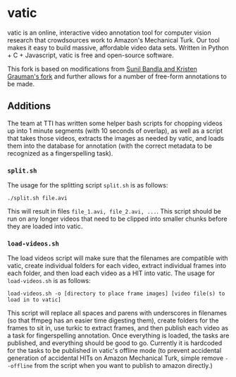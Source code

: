 # vatic
vatic is an online, interactive video annotation tool for computer vision research that crowdsources work to Amazon's Mechanical Turk. Our tool makes it easy to build massive, affordable video data sets. Written in Python + C + Javascript, vatic is free and open-source software.

This fork is based on modifications from [Sunil Bandla and Kristen Grauman's fork](http://vision.cs.utexas.edu/projects/active-untrimmed/) and further allows for a number of free-form annotations to be made.

## Additions
The team at TTI has written some helper bash scripts for chopping videos up into 1 minute segments (with 10 seconds of overlap), as well as a script that takes those videos, extracts the images as needed by vatic, and loads them into the database for annotation (with the correct metadata to be recognized as a fingerspelling task).

### `split.sh`
The usage for the splitting script `split.sh` is as follows:

```
./split.sh file.avi
```

This will result in files `file_1.avi, file_2.avi, ...`. This script should be run on any longer videos that need to be clipped into smaller chunks before they are loaded into vatic.

### `load-videos.sh`
The load videos script will make sure that the filenames are compatible with vatic, create individual folders for each video, extract individual frames into each folder, and then load each video as a HIT into vatic. The usage for `load-videos.sh` is as follows:

```
load-videos.sh -o [directory to place frame images] [video file(s) to load in to vatic]
```

This script will replace all spaces and parens with underscores in filenames (so that ffmpeg has an easier time digesting them), create folders for the frames to sit in, use turkic to extract frames, and then publish each video as a task for fingerspelling annotation. Once everything is loaded, the tasks are published, and everything should be good to go. Currently it is hardcoded for the tasks to be published in vatic's offline mode (to prevent accidental generation of accidental HITs on Amazon Mechanical Turk, simple remove `--offline` from the script when you want to publish to amazon directly.)